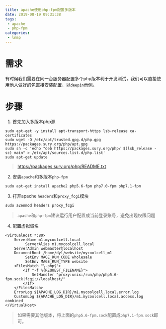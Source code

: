 ```yaml
---
title: apache使用php-fpm配置多版本
date: 2019-08-19 09:31:38
tags:
 - apache
 - php-fpm
categories:
 - lnmp
---
```

# 需求

有时候我们需要在同一台服务器配置多个php版本利于开发测试，我们可以直接使用他人做好的包直接安装配置，以`deepin`示例。
# 步骤
1. 首先加入多版本php源
```  shell
sudo apt-get -y install apt-transport-https lsb-release ca-certificates
sudo wget -O /etc/apt/trusted.gpg.d/php.gpg https://packages.sury.org/php/apt.gpg
sudo sh -c 'echo "deb https://packages.sury.org/php/ $(lsb_release -sc) main" > /etc/apt/sources.list.d/php.list'
sudo apt-get update
```
> https://packages.sury.org/php/README.txt

2. 安装`apache`和多版本`php-fpm`
``` shell
sudo apt-get install apache2 php5.6-fpm php7.0-fpm php7.1-fpm
```
3. 打开apache `headers`和`proxy_fcgi`模块
```  shell
sudo a2enmod headers proxy_fcgi
```
> `apache`和`php-fpm`建议运行用户配置成当前登录账号，避免出现权限问题

4. 配置虚拟域名
```
<VirtualHost *:80>
	ServerName m1.mycoolcell.local
         ServerAlias m1.mycoolcell.local
	ServerAdmin webmaster@localhost
	DocumentRoot /home/dyl/website/mycoolcell_m1
         SetEnv MAGE_RUN_CODE wholesale
         SetEnv MAGE_RUN_TYPE website
	<FilesMatch "\.php$">
		<If "-f %{REQUEST_FILENAME}">
		    SetHandler "proxy:unix:/run/php/php5.6-fpm.sock|fcgi://localhost/"
		</If>
	</FilesMatch>
	ErrorLog ${APACHE_LOG_DIR}/m1.mycoolcell.local.error.log
	CustomLog ${APACHE_LOG_DIR}/m1.mycoolcell.local.access.log combined
</VirtualHost>

```
> 如果需要其他版本，将上面的`php5.6-fpm.sock`配置成`php7.1-fpm.sock`即可。